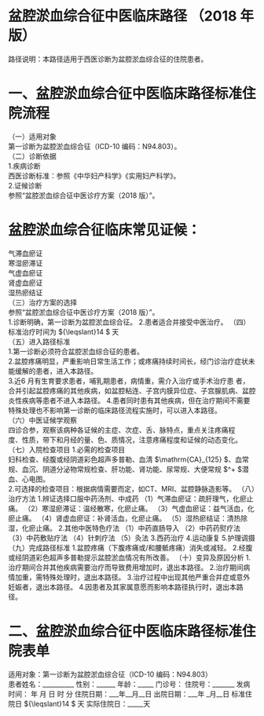 # 盆腔淤血综合征中医临床路径 （2018 年版）  
路径说明：本路径适用于西医诊断为盆腔淤血综合征的住院患者。  
# 一、盆腔淤血综合征中医临床路径标准住院流程  
（一）适用对象  
第一诊断为盆腔淤血综合征（ICD-10 编码：N94.803）。  
（二）诊断依据  
1.疾病诊断  
西医诊断标准：参照《中华妇产科学》《实用妇产科学》。  
2.证候诊断  
参照“盆腔淤血综合征中医诊疗方案（2018 版）”。  
# 盆腔淤血综合征临床常见证候：  
气滞血瘀证  
寒湿瘀滞证  
气虚血瘀证  
肾虚血瘀证  
湿热瘀结证  
（三）治疗方案的选择  
参照“盆腔淤血综合征中医诊疗方案（2018 版）”。  
1.诊断明确，第一诊断为盆腔淤血综合征。 2.患者适合并接受中医治疗。 （四）标准治疗时间为 ${\leqslant}14 $ 天  
（五）进入路径标准  
1.第一诊断必须符合盆腔淤血综合征的患者。  
2.盆腔疼痛明显，严重影响日常生活工作；或疼痛持续时间长，经门诊治疗症状未能缓解的患者，进入本路径。  
3.近6 月有生育要求患者，哺乳期患者，病情重，需介入治疗或手术治疗患 者，合并引起盆腔疼痛的其他疾病，如盆腔粘连、子宫内膜异位症、子宫腺肌病、盆腔炎性疾病等患者不进入本路径。 4.患者同时患有其他疾病，但在治疗期间不需要特殊处理也不影响第一诊断的临床路径流程实施时，可以进入本路径。  
（六）中医证候学观察  
四诊合参，观察该病种各证候的主症、次症、舌、脉特点，重点关注疼痛程  
度、性质，带下和月经的量、色、质情况，注意疼痛程度和证候的动态变化。  
（七）入院检查项目 1.必需的检查项目  
妇科检查、经腹或经阴道彩色超声多普勒、血清 $\mathrm{CA}_{125} $、血常规、血沉、阴道分泌物常规检查、肝功能、肾功能、尿常规、大便常规 $^+ $潜血、心电图。  
2.可选择的检查项目：根据病情需要而定，如CT、MRI、盆腔静脉造影等。 （八）治疗方法 1.辨证选择口服中药汤剂、中成药 （1）气滞血瘀证：疏肝理气，化瘀止痛。  （2）寒湿瘀滞证：温经散寒，化瘀止痛。 （3）气虚血瘀证：益气活血，化瘀止痛。 （4）肾虚血瘀证：补肾活血，化瘀止痛。 （5）湿热瘀结证：清热除湿，化瘀止痛。 2.其他中医特色疗法 （1）中药直肠导入  （2）中药药熨疗法  （3）中药敷贴疗法  （4）针刺疗法  （5）灸法 3.西药治疗  4.运动康复 5.护理调摄 （九）完成路径标准 1.盆腔疼痛（下腹疼痛或/和腰骶疼痛）消失或减轻。 2.经腹或经阴道彩色超声多普勒提示盆腔淤血情况有所改善。 （十）变异及原因分析 1.治疗期间合并其他疾病需要治疗而导致费用增加时，退出本路径。 2.治疗期间病情加重，需特殊处理时，退出本路径。 3.治疗过程中出现其他严重合并症或意外妊娠者，退出本路径。 4.因患者及其家属意愿而影响本路径执行时，退出本路径。  
# 二、盆腔淤血综合征中医临床路径标准住院表单  
适用对象：第一诊断为盆腔淤血综合征（ICD-10 编码：N94.803）  
患者姓名：__________ 性别：______ 年龄：_____ 门诊号：       住院号：_______ 发病时间：  年  月  日  时  分 住院日期：___年__月__日 出院日期：___年 _月__日  标准住院日 ${\leqslant}14 $ 天                  实际住院日：_____天  